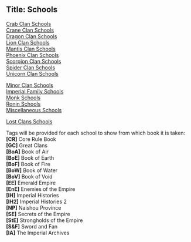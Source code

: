 Title: Schools
---
<a href="/sccrab">Crab Clan Schools</a><br>
<a href="/sccrane">Crane Clan Schools</a><br>
<a href="/scdragon">Dragon Clan Schools</a><br>
<a href="/sclion">Lion Clan Schools</a><br>
<a href="/scmantis">Mantis Clan Schools</a><br>
<a href="/scphoenix">Phoenix Clan Schools</a><br>
<a href="/scscorpion">Scorpion Clan Schools</a><br>
<a href="/scspider">Spider Clan Schools</a><br>
<a href="/scunicorn">Unicorn Clan Schools</a>

<a href="/scminor">Minor Clan Schools</a><br>
<a href="/scimperial">Imperial Family Schools</a><br>
<a href="/scmonk">Monk Schools</a><br>
<a href="/scronin">Ronin Schools</a><br>
<a href="/scmisc">Miscellaneous Schools</a>

<a href="/sclost">Lost Clans Schools</a>

Tags will be provided for each school to show from which book it is taken:<br>
<strong>[CR]</strong> Core Rule Book<br>
<strong>[GC]</strong> Great Clans<br>
<strong>[BoA]</strong> Book of Air<br>
<strong>[BoE]</strong> Book of Earth<br>
<strong>[BoF]</strong> Book of Fire<br>
<strong>[BoW]</strong> Book of Water<br>
<strong>[BoV]</strong> Book of Void<br>
<strong>[EE]</strong> Emerald Empire<br>
<strong>[EnE]</strong> Enemies of the Empire<br>
<strong>[IH]</strong> Imperial Histories<br>
<strong>[IH2]</strong> Imperial Histories 2<br>
<strong>[NP]</strong> Naishou Province<br>
<strong>[SE]</strong> Secrets of the Empire<br>
<strong>[StE]</strong> Strongholds of the Empire<br>
<strong>[S&amp;F]</strong> Sword and Fan<br>
<strong>[IA]</strong> The Imperial Archives


